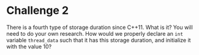 # Challenge 2

There is a fourth type of storage duration since C++11. What is it? You will need to do your own research. How would we properly declare an `int` variable `thread_data` such that it has this storage duration, and initialize it with the value 10?
